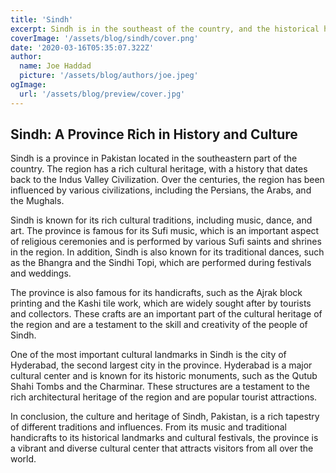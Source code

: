 ```yaml
---
title: 'Sindh'
excerpt: Sindh is in the southeast of the country, and the historical home of the Sindhi people. Sindh has Pakistan's second largest economy, while its provincial capital Karachi is Pakistan's largest city and financial hub.
coverImage: '/assets/blog/sindh/cover.png'
date: '2020-03-16T05:35:07.322Z'
author:
  name: Joe Haddad
  picture: '/assets/blog/authors/joe.jpeg'
ogImage:
  url: '/assets/blog/preview/cover.jpg'
---
```


## Sindh: A Province Rich in History and Culture
Sindh is a province in Pakistan located in the southeastern part of the country. The region has a rich cultural heritage, with a history that dates back to the Indus Valley Civilization. Over the centuries, the region has been influenced by various civilizations, including the Persians, the Arabs, and the Mughals.

Sindh is known for its rich cultural traditions, including music, dance, and art. The province is famous for its Sufi music, which is an important aspect of religious ceremonies and is performed by various Sufi saints and shrines in the region. In addition, Sindh is also known for its traditional dances, such as the Bhangra and the Sindhi Topi, which are performed during festivals and weddings.

The province is also famous for its handicrafts, such as the Ajrak block printing and the Kashi tile work, which are widely sought after by tourists and collectors. These crafts are an important part of the cultural heritage of the region and are a testament to the skill and creativity of the people of Sindh.

One of the most important cultural landmarks in Sindh is the city of Hyderabad, the second largest city in the province. Hyderabad is a major cultural center and is known for its historic monuments, such as the Qutub Shahi Tombs and the Charminar. These structures are a testament to the rich architectural heritage of the region and are popular tourist attractions.

In conclusion, the culture and heritage of Sindh, Pakistan, is a rich tapestry of different traditions and influences. From its music and traditional handicrafts to its historical landmarks and cultural festivals, the province is a vibrant and diverse cultural center that attracts visitors from all over the world.
